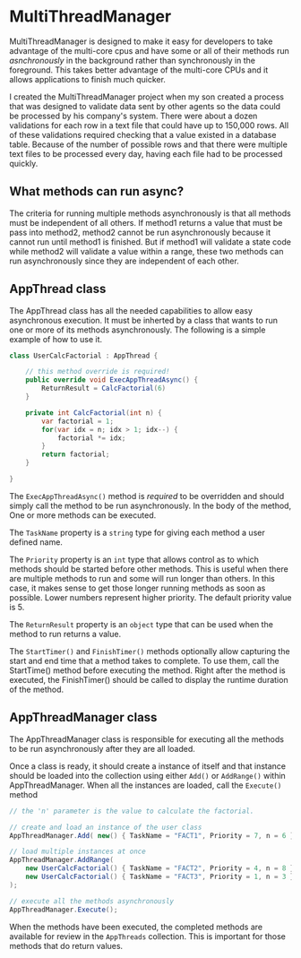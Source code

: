 # MultiThreadManager

MultiThreadManager is designed to make it easy for developers to take advantage of the multi-core cpus and have some or all of their methods run *asnchronously* in the background rather than synchronously in the foreground. This takes better advantage of the multi-core CPUs and it allows applications to finish much quicker. 

I created the MultiThreadManager project when my son created a process that was designed to validate data sent by other agents so the data could be processed by his company's system. There were about a dozen validations for each row in a text file that could have up to 150,000 rows. All of these validations required checking that a value existed in a database table. Because of the number of possible rows and that there were multiple text files to be processed every day, having each file had to be processed quickly.

## What methods can run async?

The criteria for running multiple methods asynchronously is that all methods must be independent of all others. If method1 returns a value that must be pass into method2, method2 cannot be run asynchronously because it cannot run until method1 is finished. But if method1 will validate a state code while method2 will validate a value within a range, these two methods can run asynchronously since they are independent of each other.

## AppThread class

The AppThread class has all the needed capabilities to allow easy asynchronous execution. It must be inherted by a class that wants to run one or more of its methods asynchronously. The following is a simple example of how to use it.

```cs
class UserCalcFactorial : AppThread {

    // this method override is required!
    public override void ExecAppThreadAsync() {
        ReturnResult = CalcFactorial(6)
    }

    private int CalcFactorial(int n) {
        var factorial = 1;
        for(var idx = n; idx > 1; idx--) {
            factorial *= idx;
        }
        return factorial;
    }

}
```

The `ExecAppThreadAsync()` method is *required* to be overridden and should simply call the method to be run asynchronously. In the body of the method, One or more methods can be executed. 

The `TaskName` property is a `string` type for giving each method a user defined name.

The `Priority` property is an `int` type that allows control as to which methods should be started before other methods. This is useful when there are multiple methods to run and some will run longer than others. In this case, it makes sense to get those longer running methods as soon as possible. Lower numbers represent higher priority. The default priority value is 5.

The `ReturnResult` property is an `object` type that can be used when the method to run returns a value.

The `StartTimer()` and `FinishTimer()` methods optionally allow capturing the start and end time that a method takes to complete. To use them, call the StartTime() method before executing the method. Right after the method is executed, the FinishTimer() should be called to display the runtime duration of the method.

## AppThreadManager class

The AppThreadManager class is responsible for executing all the methods to be run asynchronously after they are all loaded.

Once a class is ready, it should create a instance of itself and that instance should be loaded into the collection using either `Add()` or `AddRange()` within AppThreadManager. When all the instances are loaded, call the `Execute()` method

```cs
// the 'n' parameter is the value to calculate the factorial.

// create and load an instance of the user class
AppThreadManager.Add( new() { TaskName = "FACT1", Priority = 7, n = 6 } );

// load multiple instances at once
AppThreadManager.AddRange( 
    new UserCalcFactorial() { TaskName = "FACT2", Priority = 4, n = 8 },
    new UserCalcFactorial() { TaskName = "FACT3", Priority = 1, n = 3 }
);

// execute all the methods asynchronously
AppThreadManager.Execute();
```

When the methods have been executed, the completed methods are available for review in the `AppThreads` collection. This is important for those methods that do return values.